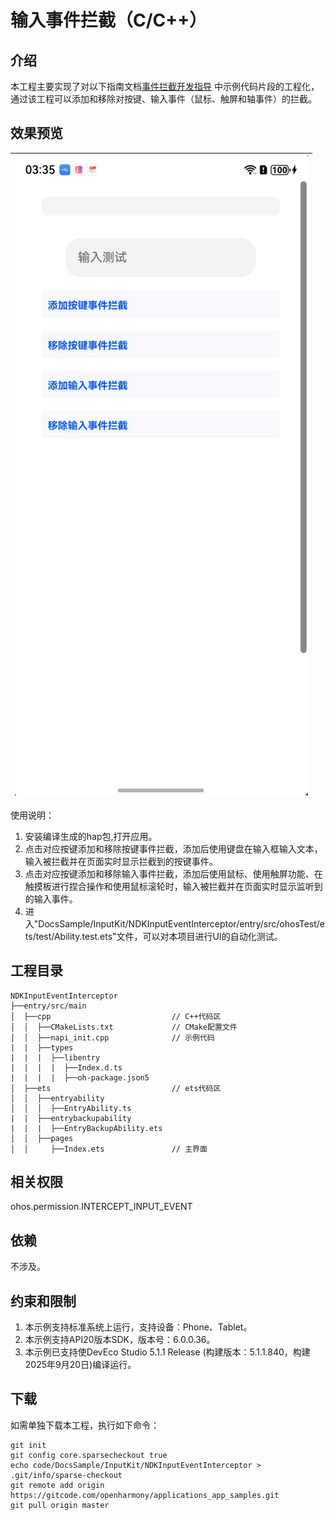 # 输入事件拦截（C/C++）

## 介绍

本工程主要实现了对以下指南文档[事件拦截开发指导](https://gitcode.com/openharmony/docs/blob/master/zh-cn/application-dev/device/input/interceptor-guidelines.md)
中示例代码片段的工程化，通过该工程可以添加和移除对按键、输入事件（鼠标、触屏和轴事件）的拦截。

## 效果预览

| ![](screenshot/InputEventInterceptor.png) |
|-------------------------------------------|

使用说明：

1. 安装编译生成的hap包,打开应用。
2. 点击对应按键添加和移除按键事件拦截，添加后使用键盘在输入框输入文本，输入被拦截并在页面实时显示拦截到的按键事件。
3. 点击对应按键添加和移除输入事件拦截，添加后使用鼠标、使用触屏功能、在触摸板进行捏合操作和使用鼠标滚轮时，输入被拦截并在页面实时显示监听到的输入事件。
8. 进入"DocsSample/InputKit/NDKInputEventInterceptor/entry/src/ohosTest/ets/test/Ability.test.ets"文件，可以对本项目进行UI的自动化测试。

## 工程目录

```
NDKInputEventInterceptor
├──entry/src/main
│  ├──cpp                           // C++代码区
│  │  ├──CMakeLists.txt             // CMake配置文件
│  │  ├──napi_init.cpp              // 示例代码
|  |  ├──types
|  |  |  ├──libentry
|  |  |  |  ├──Index.d.ts
|  |  |  |  ├──oh-package.json5
│  ├──ets                           // ets代码区
│  │  ├──entryability
│  │  │  ├──EntryAbility.ts
|  |  ├──entrybackupability
|  |  |  ├──EntryBackupAbility.ets
│  │  ├──pages                      
│  │     ├──Index.ets               // 主界面
```

## 相关权限

ohos.permission.INTERCEPT_INPUT_EVENT

## 依赖

不涉及。

## 约束和限制

1. 本示例支持标准系统上运行，支持设备：Phone、Tablet。
2. 本示例支持API20版本SDK，版本号：6.0.0.36。
3. 本示例已支持使DevEco Studio 5.1.1 Release (构建版本：5.1.1.840，构建 2025年9月20日)编译运行。

## 下载

如需单独下载本工程，执行如下命令：

```
git init
git config core.sparsecheckout true
echo code/DocsSample/InputKit/NDKInputEventInterceptor > .git/info/sparse-checkout
git remote add origin https://gitcode.com/openharmony/applications_app_samples.git
git pull origin master
```

